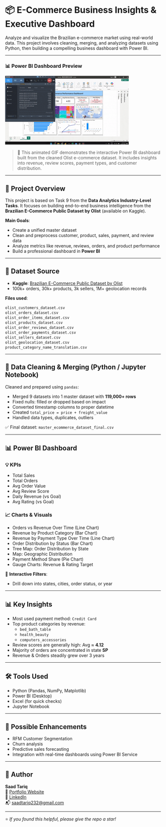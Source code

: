 # 📦 E-Commerce Business Insights & Executive Dashboard

Analyze and visualize the Brazilian e-commerce market using real-world data. This project involves cleaning, merging, and analyzing datasets using Python, then building a compelling business dashboard with Power BI.

---

### 📊 Power BI Dashboard Preview

![Power BI Dashboard](data_analysis_dashboard.gif)

> 🎥 This animated GIF demonstrates the interactive Power BI dashboard built from the cleaned Olist e-commerce dataset. It includes insights into revenue, review scores, payment types, and customer distribution.

---

## 🚀 Project Overview

This project is based on Task 9 from the **Data Analytics Industry-Level Tasks**. It focuses on building end-to-end business intelligence from the **Brazilian E-Commerce Public Dataset by Olist** (available on Kaggle).

**Main Goals**:
- Create a unified master dataset
- Clean and preprocess customer, product, sales, payment, and review data
- Analyze metrics like revenue, reviews, orders, and product performance
- Build a professional dashboard in **Power BI**

---

## 📁 Dataset Source

- **Kaggle**: [Brazilian E-Commerce Public Dataset by Olist](https://www.kaggle.com/datasets/olistbr/brazilian-ecommerce)
- 100k+ orders, 30k+ products, 3k sellers, 1M+ geolocation records

**Files used**:
```
olist_customers_dataset.csv
olist_orders_dataset.csv
olist_order_items_dataset.csv
olist_products_dataset.csv
olist_order_reviews_dataset.csv
olist_order_payments_dataset.csv
olist_sellers_dataset.csv
olist_geolocation_dataset.csv
product_category_name_translation.csv
```

---

## 🧹 Data Cleaning & Merging (Python / Jupyter Notebook)

Cleaned and prepared using `pandas`:
- Merged 9 datasets into 1 master dataset with **119,000+ rows**
- Fixed nulls: filled or dropped based on impact
- Converted timestamp columns to proper datetime
- Created `total_price = price + freight_value`
- Handled data types, duplicates, outliers

✅ Final dataset: `master_ecommerce_dataset_final.csv`

---

## 📊 Power BI Dashboard

### 💡 KPIs
- Total Sales
- Total Orders
- Avg Order Value
- Avg Review Score
- Daily Revenue (vs Goal)
- Avg Rating (vs Goal)

### 📈 Charts & Visuals
- Orders vs Revenue Over Time (Line Chart)
- Revenue by Product Category (Bar Chart)
- Revenue by Payment Type Over Time (Line Chart)
- Order Distribution by Status (Bar Chart)
- Tree Map: Order Distribution by State
- Map: Geographic Distribution
- Payment Method Share (Pie Chart)
- Gauge Charts: Revenue & Rating Target

📌 **Interactive Filters**:
- Drill down into states, cities, order status, or year

---

## 📊 Key Insights

- Most used payment method: `Credit Card`
- Top product categories by revenue:
  - `bed_bath_table`
  - `health_beauty`
  - `computers_accessories`
- Review scores are generally high: Avg ≈ **4.12**
- Majority of orders are concentrated in state **SP**
- Revenue & Orders steadily grew over 3 years

---

## 🛠 Tools Used

- Python (Pandas, NumPy, Matplotlib)
- Power BI (Desktop)
- Excel (for quick checks)
- Jupyter Notebook

---

## 🔮 Possible Enhancements

- RFM Customer Segmentation
- Churn analysis
- Predictive sales forecasting
- Integration with real-time dashboards using Power BI Service

---

## 👤 Author

**Saad Tariq**  
🔗 [Portfolio Website](https://saadtariq10.github.io/PortfolioWebsite/)  
🔗 [LinkedIn](https://www.linkedin.com/in/saad-tariq-04328b254/)  
📬 saadtariq232@gmail.com

---

⭐ _If you found this helpful, please give the repo a star!_
